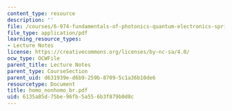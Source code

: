 ```yaml
---
content_type: resource
description: ''
file: /courses/6-974-fundamentals-of-photonics-quantum-electronics-spring-2006/6135a85d75be96fb5a556b3f879b0d8c_homo_nonhomo_br.pdf
file_type: application/pdf
learning_resource_types:
- Lecture Notes
license: https://creativecommons.org/licenses/by-nc-sa/4.0/
ocw_type: OCWFile
parent_title: Lecture Notes
parent_type: CourseSection
parent_uid: d631939e-d6b9-259b-8709-5c1a36b10de6
resourcetype: Document
title: homo_nonhomo_br.pdf
uid: 6135a85d-75be-96fb-5a55-6b3f879b0d8c
---
```


